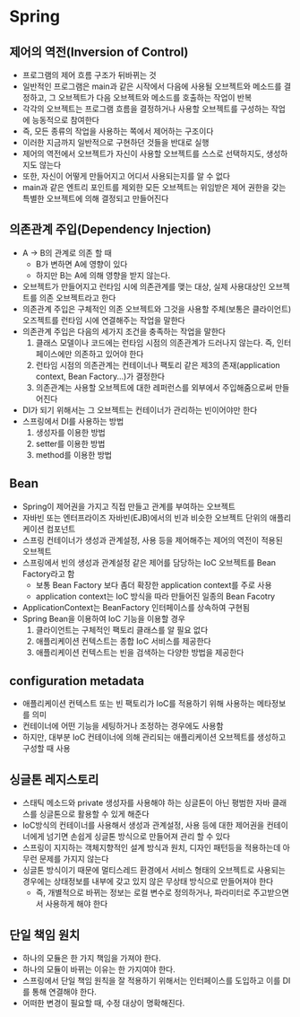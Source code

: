 # Spring

## 제어의 역전(Inversion of Control)

* 프로그램의 제어 흐름 구조가 뒤바뀌는 것
* 일반적인 프로그램은 main과 같은 시작에서 다음에 사용될 오브젝트와 메소드를 결정하고, 그 오브젝트가 다음 오브젝트와 메소드를 호출하는 작업이 반복
* 각각의 오브젝트는 프로그램 흐름을 결정하거나 사용할 오브젝트를 구성하는 작업에 능동적으로 참여한다
* 즉, 모든 종류의 작업을 사용하는 쪽에서 제어하는 구조이다
* 이러한 지금까지 일반적으로 구현하던 것들을 반대로 실행
* 제어의 역전에서 오브젝트가 자신이 사용할 오브젝트를 스스로 선택하지도, 생성하지도 않는다
* 또한, 자신이 어떻게 만들어지고 어디서 사용되는지를 알 수 없다
* main과 같은 엔트리 포인트를 제외한 모든 오브젝트는 위임받은 제어 권한을 갖는 특별한 오브젝트에 의해 결정되고 만들어진다

## 의존관계 주입(Dependency Injection)

* A -> B의 관계로 의존 할 때
    * B가 변하면 A에 영향이 있다
    * 하지만 B는 A에 의해 영향을 받지 않는다.
* 오브젝트가 만들어지고 런타임 시에 의존관계를 맺는 대상, 실제 사용대상인 오브젝트를 의존 오브젝트라고 한다
* 의존관계 주입은 구체적인 의존 오브젝트와 그것을 사용할 주체(보통은 클라이언트) 오즈젝트를 런타임 시에 연결해주는 작업을 말한다
* 의존관계 주입은 다음의 세가지 조건을 충족하는 작업을 말한다
    1. 클래스 모델이나 코드에는 런타임 시점의 의존관계가 드러나지 않는다. 즉, 인터페이스에만 의존하고 있어야 한다
    2. 런타임 시점의 의존관계는 컨테이너나 팩토리 같은 제3의 존재(application context, Bean Factory...)가 결정한다
    3. 의존관계는 사용할 오브젝트에 대한 레퍼런스를 외부에서 주입해줌으로써 만들어진다
* DI가 되기 위해서는 그 오브젝트는 컨테이너가 관리하는 빈이어야만 한다
* 스프링에서 DI를 사용하는 방법
    1. 생성자를 이용한 방법
    2. setter를 이용한 방법
    3. method를 이용한 방법

## Bean

* Spring이 제어권을 가지고 직접 만들고 관계를 부여하는 오브젝트
* 자바빈 또는 엔터프라이즈 자바빈(EJB)에서의 빈과 비슷한 오브젝트 단위의 애플리케이션 컴포넌트
* 스프링 컨테이너가 생성과 관계설정, 사용 등을 제어해주는 제어의 역전이 적용된 오브젝트
* 스프링에서 빈의 생성과 관계설정 같은 제어를 담당하는 IoC 오브젝트를 Bean Factory라고 함
    * 보통 Bean Factory 보다 좀더 확장한 application context를 주로 사용
    * application context는 IoC 방식을 따라 만들어진 일종의 Bean Facotry
* ApplicationContext는 BeanFactory 인터페이스를 상속하여 구현됨
* Spring Bean을 이용하여 IoC 기능을 이용할 경우
    1. 클라이언트는 구체적인 팩토리 클래스를 알 필요 없다
    2. 애플리케이션 컨텍스트는 종합 IoC 서비스를 제공한다
    3. 애플리케이션 컨텍스트는 빈을 검색하는 다양한 방법을 제공한다

## configuration metadata

* 애플리케이션 컨텍스트 또는 빈 팩토리가 IoC를 적용하기 위해 사용하는 메타정보를 의미
* 컨테이너에 어떤 기능을 세팅하거나 조정하는 경우에도 사용함
* 하지만, 대부분 IoC 컨테이너에 의해 관리되는 애플리케이션 오브젝트를 생성하고 구성할 때 사용

## 싱글톤 레지스토리

* 스태틱 메소드와 private 생성자를 사용해야 하는 싱글톤이 아닌 평범한 자바 클래스를 싱글톤으로 활용할 수 있게 해준다
* IoC방식의 컨테이너를 사용해서 생성과 관계설정, 사용 등에 대한 제어권을 컨테이너에게 넘기면 손쉽게 싱글톤 방식으로 만들어져 관리 할 수 있다
* 스프링이 지지하는 객체지향적인 설계 방식과 원치, 디자인 패턴등을 적용하는데 아무런 문제를 가지지 않는다
* 싱글톤 방식이기 때문에 멀티스레드 환경에서 서비스 형태의 오브젝트로 사용되는 경우에는 상태정보를 내부에 갖고 있지 않은 무상태 방식으로 만들어져야 한다
    * 즉, 개별적으로 바뀌는 정보는 로컬 변수로 정의하거나, 파라미터로 주고받으면서 사용하게 해야 한다

## 단일 책임 원치

* 하나의 모듈은 한 가지 책임을 가져야 한다.
* 하나의 모듈이 바뀌는 이유는 한 가지여야 한다.
* 스프링에서 단일 책임 원칙을 잘 적용하기 위해서는 인터페이스를 도입하고 이를 DI를 통해 연결해야 한다.
* 어떠한 변경이 필요할 때, 수정 대상이 명확해진다.